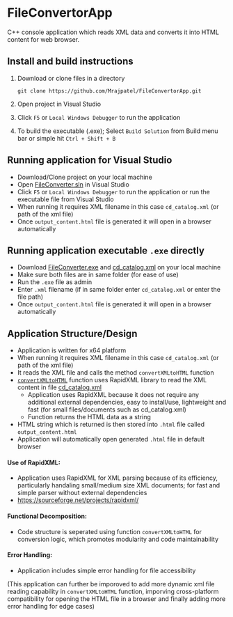 # FileConvertorApp
 C++ console application which reads XML data and converts it into HTML content for web browser.


## Install and build instructions

1. Download or clone files in a directory
   
   ```
   git clone https://github.com/Mrajpatel/FileConvertorApp.git
   ```
2. Open project in Visual Studio
3. Click `F5` or `Local Windows Debugger` to run the application 
4. To build the executable (.exe); Select `Build Solution` from Build menu bar or simple hit `Ctrl + Shift + B`


## Running application for Visual Studio
- Download/Clone project on your local machine
- Open [FileConverter.sln](https://github.com/Mrajpatel/FileConvertorApp/blob/main/FileConverter.sln) in Visual Studio
- Click `F5` or `Local Windows Debugger` to run the application or run the executable file from Visual Studio
- When running it requires XML filename in this case `cd_catalog.xml` (or path of the xml file)
- Once `output_content.html` file is generated it will open in a browser automatically 

## Running application executable `.exe` directly
- Download [FileConverter.exe](https://github.com/Mrajpatel/FileConvertorApp/blob/main/FileConverter.exe) and [cd_catalog.xml](https://github.com/Mrajpatel/FileConvertorApp/blob/main/FileConverter/cd_catalog.xml) on your local machine
 - Make sure both files are in same folder (for ease of use)
- Run the `.exe` file as admin
- Enter `.xml` filename (if in same folder enter `cd_catalog.xml` or enter the file path)
- Once `output_content.html` file is generated it will open in a browser automatically 

## Application Structure/Design  

- Application is written for x64 platform
- When running it requires XML filename in this case `cd_catalog.xml` (or path of the xml file)
- It reads the XML file and calls the method `convertXMLtoHTML` function 
- [`convertXMLtoHTML`](https://github.com/Mrajpatel/FileConvertorApp/blob/ae7e272db0df98d3ebc3a34003b1a140926b199a/FileConverter/FileConverter.cpp#L19) function uses RapidXML library to read the XML content in file [cd_catalog.xml](https://github.com/Mrajpatel/FileConvertorApp/blob/main/FileConverter/cd_catalog.xml)
  - Application uses RapidXML because it does not require any additional external dependencies, easy to install/use, lightweight and fast (for small files/documents such as cd_catalog.xml)
  - Function returns the HTML data as a string 
- HTML string which is returned is then stored into `.html` file called `output_content.html`
- Application will automatically open generated `.html` file in default browser

#### Use of RapidXML:
- Application uses RapidXML for XML parsing because of its efficiency, particularly handaling small/medium size XML documents; for fast and simple parser without external dependencies
- https://sourceforge.net/projects/rapidxml/
#### Functional Decomposition:
- Code structure is seperated using function `convertXMLtoHTML` for conversion logic, which promotes modularity and code maintainability
#### Error Handling:
- Application includes simple error handling for file accessibility

(This application can further be imporoved to add more dynamic xml file reading capability in `convertXMLtoHTML` function, imporving cross-platform compatibility for opening the HTML file in a browser and finally adding more error handling for edge cases)
